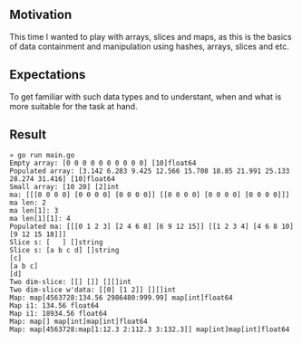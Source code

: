 ## Motivation

This time I wanted to play with arrays, slices and maps, as this is the basics of data containment and manipulation using hashes, arrays, slices and etc.

## Expectations

To get familiar with such data types and to understant, when and what is more suitable for the task at hand.

## Result

```shell
» go run main.go
Empty array: [0 0 0 0 0 0 0 0 0 0] [10]float64
Populated array: [3.142 6.283 9.425 12.566 15.708 18.85 21.991 25.133 28.274 31.416] [10]float64
Small array: [10 20] [2]int
ma: [[[0 0 0 0] [0 0 0 0] [0 0 0 0]] [[0 0 0 0] [0 0 0 0] [0 0 0 0]]]
ma len: 2
ma len[1]: 3
ma len[1][1]: 4
Populated ma: [[[0 1 2 3] [2 4 6 8] [6 9 12 15]] [[1 2 3 4] [4 6 8 10] [9 12 15 18]]]
Slice s: [   ] []string
Slice s: [a b c d] []string
[c]
[a b c]
[d]
Two dim-slice: [[] []] [][]int
Two dim-slice w'data: [[0] [1 2]] [][]int
Map: map[4563728:134.56 2986480:999.99] map[int]float64
Map i1: 134.56 float64
Map i1: 18934.56 float64
Map: map[] map[int]map[int]float64
Map: map[4563728:map[1:12.3 2:112.3 3:132.3]] map[int]map[int]float64
```